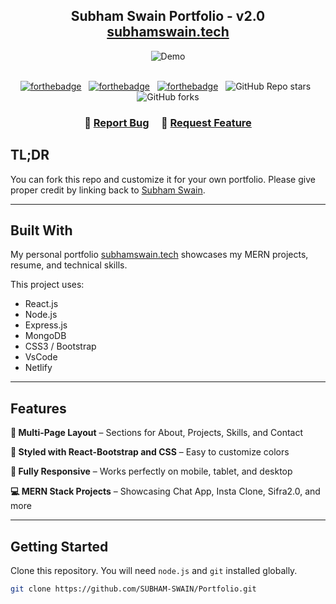 <h2 align="center">
  Subham Swain Portfolio - v2.0<br/>
  <a href="https://subhamswain.netlify.app/" target="_blank">subhamswain.tech</a>
</h2>
<div align="center">
  <img alt="Demo" src="./Assets/portfolio-demo.png" />
</div>

<br/>

<center>

[![forthebadge](https://forthebadge.com/images/badges/built-with-love.svg)](https://forthebadge.com) &nbsp;
[![forthebadge](https://forthebadge.com/images/badges/made-with-javascript.svg)](https://forthebadge.com) &nbsp;
[![forthebadge](https://forthebadge.com/images/badges/open-source.svg)](https://forthebadge.com) &nbsp;
![GitHub Repo stars](https://img.shields.io/github/stars/SUBHAM-SWAIN/Portfolio?color=red&logo=github&style=for-the-badge) &nbsp;
![GitHub forks](https://img.shields.io/github/forks/SUBHAM-SWAIN/Portfolio?color=red&logo=github&style=for-the-badge)

</center>

<h3 align="center">
    🔹
    <a href="https://github.com/SUBHAM-SWAIN/Portfolio/issues">Report Bug</a> &nbsp; &nbsp;
    🔹
    <a href="https://github.com/SUBHAM-SWAIN/Portfolio/issues">Request Feature</a>
</h3>

## TL;DR

You can fork this repo and customize it for your own portfolio. Please give proper credit by linking back to [Subham Swain](https://github.com/SUBHAM-SWAIN/Portfolio).  

---

## Built With

My personal portfolio <a href="https://subhamswain.netlify.app/" target="_blank">subhamswain.tech</a> showcases my MERN projects, resume, and technical skills.  

This project uses:

- React.js
- Node.js
- Express.js
- MongoDB
- CSS3 / Bootstrap
- VsCode
- Netlify

---

## Features

**📖 Multi-Page Layout** – Sections for About, Projects, Skills, and Contact  

**🎨 Styled with React-Bootstrap and CSS** – Easy to customize colors  

**📱 Fully Responsive** – Works perfectly on mobile, tablet, and desktop  

**💻 MERN Stack Projects** – Showcasing Chat App, Insta Clone, Sifra2.0, and more  

---

## Getting Started

Clone this repository. You will need `node.js` and `git` installed globally.

```bash
git clone https://github.com/SUBHAM-SWAIN/Portfolio.git

